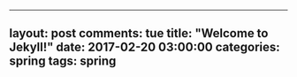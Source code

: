 
---
layout: post
comments: tue
title:  "Welcome to Jekyll!"
date:   2017-02-20 03:00:00
categories: spring
tags: spring
---  
